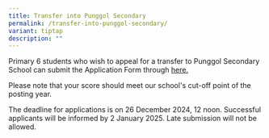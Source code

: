 ```yaml
---
title: Transfer into Punggol Secondary
permalink: /transfer-into-punggol-secondary/
variant: tiptap
description: ""
---
```

<p>Primary 6 students who wish to appeal for a transfer to Punggol Secondary
School can submit the Application Form through <a href="https://form.gov.sg/65823495098c890011984166" rel="noopener nofollow" target="_blank">here.</a>
</p>
<p>Please note that your score should meet our school's cut-off point of
the posting year.</p>
<p>The deadline for applications is on 26 December 2024, 12 noon. Successful
applicants will be informed by 2 January 2025. Late submission will not
be allowed.</p>